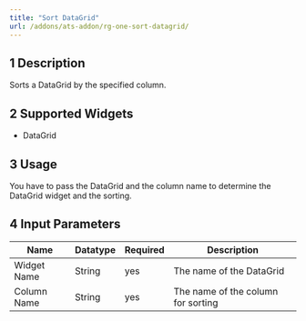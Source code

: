 ```yaml
---
title: "Sort DataGrid"
url: /addons/ats-addon/rg-one-sort-datagrid/
---
```


## 1 Description

Sorts a DataGrid by the specified column.

## 2 Supported Widgets

* DataGrid

## 3 Usage

You have to pass the DataGrid and the column name to determine the DataGrid widget and the sorting.

## 4 Input Parameters

Name | Datatype |Required| Description
--- | --- | --- | ---
Widget Name | String | yes | The name of the DataGrid
Column Name | String |yes| The name of the column for sorting
